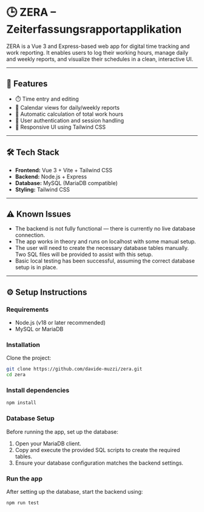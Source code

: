 # 🕒 ZERA – Zeiterfassungsrapportapplikation

ZERA is a Vue 3 and Express-based web app for digital time tracking and work reporting.
It enables users to log their working hours, manage daily and weekly reports, and visualize their schedules in a clean, interactive UI.

---

## 🚀 Features

* ⏱️ Time entry and editing
* 📅 Calendar views for daily/weekly reports
* 🧮 Automatic calculation of total work hours
* 🔐 User authentication and session handling
* 🎨 Responsive UI using Tailwind CSS

---

## 🛠️ Tech Stack

* **Frontend:** Vue 3 + Vite + Tailwind CSS
* **Backend:** Node.js + Express
* **Database:** MySQL (MariaDB compatible)
* **Styling:** Tailwind CSS

---

## ⚠️ Known Issues

* The backend is not fully functional — there is currently no live database connection.
* The app works in theory and runs on localhost with some manual setup.
* The user will need to create the necessary database tables manually. Two SQL files will be provided to assist with this setup.
* Basic local testing has been successful, assuming the correct database setup is in place.

---

## ⚙️ Setup Instructions

### Requirements

* Node.js (v18 or later recommended)
* MySQL or MariaDB

### Installation

Clone the project:

```bash
git clone https://github.com/davide-muzzi/zera.git
cd zera
```

### Install dependencies

```bash
npm install
```

### Database Setup

Before running the app, set up the database:

1. Open your MariaDB client.
2. Copy and execute the provided SQL scripts to create the required tables.
3. Ensure your database configuration matches the backend settings.

### Run the app

After setting up the database, start the backend using:

```bash
npm run test
```